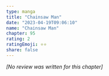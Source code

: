 ```yaml
---
type: manga
title: "Chainsaw Man"
date: "2023-04-19T09:06:10"
name: "Chainsaw Man"
chapter: 95
rating: 2
ratingEmoji: ⭐️⭐️
share: false
---
```


*[No review was written for this chapter]*
